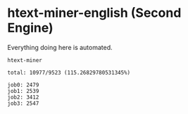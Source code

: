 # htext-miner-english (Second Engine)

Everything doing here is automated.

```
htext-miner

total: 10977/9523 (115.26829780531345%)

job0: 2479
job1: 2539
job2: 3412
job3: 2547
```